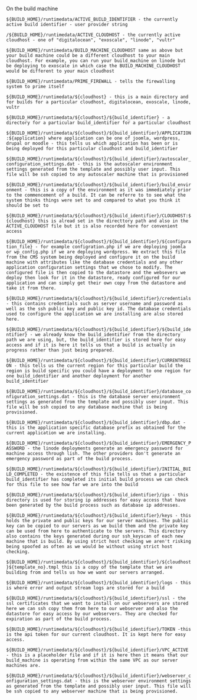 On the build machine

```${BUILD_HOME}/runtimedata/ACTIVE_BUILD_IDENTIFIER - the currently active build identifier - user provider string```    

```/${BUILD_HOME}/runtimedata/ACTIVE_CLOUDHOST - the currently active cloudhost - one of "digitalocean", "exoscale", "linode", "vultr"```  

```${BUILD_HOME}/runtimedata/BUILD_MACHINE_CLOUDHOST same as above but your build machine could be a different cloudhost to your main cloudhost. For example, you can run your build_machine on linode but be deploying to exoscale in which case the BUILD_MACHINE_CLOUDHOST would be different to your main cloudhost```  

```${BUILD_HOME}/runtimedata/PRIME_FIREWALL - tells the firewalling system to prime itself```  

```${BUILD_HOME}/runtimedata/${cloudhost} - this is a main directory and for builds for a particular cloudhost, digitalocean, exoscale, linode, vultr```  

```${BUILD_HOME}/runtimedata/${cloudhost}/${build_identifier} - a directory for a particular build_identifier for a particular cloudhost```  

```${BUILD_HOME}/runtimedata/${cloudhost}/${build_identifier}/APPLICATION:${application} where application can be one of joomla, wordpress, drupal or moodle - this tells us which application has been or is being deployed for this particular cloudhost and build_identifier```  

```${BUILD_HOME}/runtimedata/${cloudhost}/${build_identifier}/autoscaler_configuration_settings.dat - this is the autoscaler environment settings generated from the template and possibly user input. This file will be ssh copied to any autoscaler machine that is provisioned```  

```${BUILD_HOME}/runtimedata/${cloudhost}/${build_identifier}/build_environment - this is a copy of the environment as it was immediately prior to the commencement of a build. It can be referre to to see what the system thinks things were set to and compared to what you think it should be set to```  

```${BUILD_HOME}/runtimedata/${cloudhost}/${build_identifier}/CLOUDHOST:${cloudhost} this is alread set in the directtory path and also in the ACTIVE_CLOUDHOST file but it is also recorded here for convenient access```  

```${BUILD_HOME}/runtimedata/${cloudhost}/${build_identifier}/${configuration_file} - for example configration.php if we are deploying joomla or wp_config.php if we are deploying wordpress. We extract this file from the CMS system being deployed and configure it on the build machine with attributes like the database credentials and any other application configuration settings that we chose to modify. The configured file is then copied to the datastore and the websevers we deploy then look for it in the datastore, ready configured for our application and can simply get their own copy from the datastore and take it from there.```  

```${BUILD_HOME}/runtimedata/${cloudhost}/${build_identifier}/credentials - this contains credentials such as server username and password as well as the ssh public key and public key id. The database credentials used to configure the application we are installing are also stored here.```  

```${BUILD_HOME}/runtimedata/${cloudhost}/${build_identifier}/${build_identifier} - we already know the build_identifier from the directory path we are using, but, the build_identifier is stored here for easy access and if it is here it tells us that a build is actually in progress rather than just being prepared. ```  

```${BUILD_HOME}/runtimedata/${cloudhost}/${build_identifier}/CURRENTREGION - this tells us the current region for this particular build the region is build specific you could have a deployment to one region for one build_identifier and another deployment for another build_identifier```  

```${BUILD_HOME}/runtimedata/${cloudhost}/${build_identifier}/database_configuration_settings.dat - this is the database server environment settings as generated from the template and possibly user input. This file will be ssh copied to any database machine that is being provisioned. ```  

```${BUILD_HOME}/runtimedata/${cloudhost}/${build_identifier}/dbp.dat - this is the application specific database prefix as obtained for the current application we are installing.```  

```${BUILD_HOME}/runtimedata/${cloudhost}/${build_identifier}/EMERGENCY_PASSWORD - the linode deployments generate an emergency password for machine access through lish. The other providers don't generate an emergency password as part of the build process.```  

```${BUILD_HOME}/runtimedata/${cloudhost}/${build_identifier}/INITIAL_BUILD_COMPLETED - the existence of this file tells us that a particular build_identifier has completed its initial build process we can check for this file to see how far we are into the build```  

```${BUILD_HOME}/runtimedata/${cloudhost}/${build_identifier}/ips - this directory is used for storing ip addresses for easy access that have been generated by the build process such as database ip addresses.```  

```${BUILD_HOME}/runtimedata/${cloudhost}/${build_identifier}/keys - this holds the private and public keys for our server machines. The public key can be copied to our servers as we build them and the private key can be used from here to authenticate to the servers. This directory also contains the keys generated during our ssh_keyscan of each new machine that is build. By using strict host checking we aren't risking being spoofed as often as we would be without using strict host checking.```  

```${BUILD_HOME}/runtimedata/${cloudhost}/${build_identifier}/${cloudhost}${template_no}.tmpl this is a copy of the template that we are building from and tells us how we want our servers arranged.```  

```${BUILD_HOME}/runtimedata/${cloudhost}/${build_identifier}/logs - this is where error and output stream logs are stored for a build```  

```${BUILD_HOME}/runtimedata/${cloudhost}/${build_identifier}/ssl - the ssl certificates that we want to install on our webservers are stored here we can ssh copy them from here to our webserver and also the datastore for easy access by our webservers. They are checked for expiration as part of the build process.```  

```${BUILD_HOME}/runtimedata/${cloudhost}/${build_identifier}/TOKEN -this is the api token for our current cloudhost. It is kept here for easy access.```  

```${BUILD_HOME}/runtimedata/${cloudhost}/${build_identifier}/VPC_ACTIVE - this is a placeholder file and if it is here then it means that our build_machine is operating from within the same VPC as our server machines are. ```  

```${BUILD_HOME}/runtimedata/${cloudhost}/${build_identifier}/webserver_configuration_settings.dat - this is the webserver environment settings as generated from the template and possibly user input. This file will be ssh copied to any webserver machine that is being provisioned. ```  

